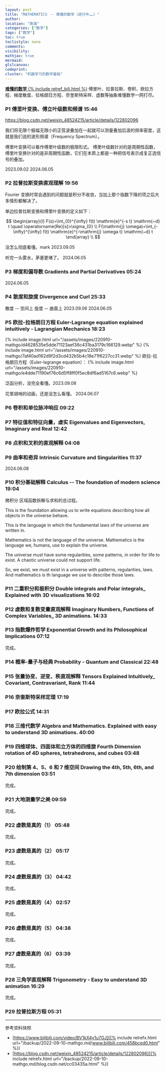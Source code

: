 ```yaml
---
layout: post
title: "MATHEMATICS -- 难懂的数学（进行中……）"
author:
location: "珠海"
categories: ["数学"]
tags: ["数学"]
toc: true
toclistyle: none
comments:
visibility:
mathjax: true
mermaid:
glslcanvas:
codeprint:
cluster: "机器学习的数学基础"
---
```


[ **难懂的数学** {% include relref_bili.html %}](https://www.bilibili.com/video/BV1kX4y1u7GJ)
傅里叶、拉普拉斯、卷积、欧拉方程、梯度散度、拉格朗日方程、奈奎斯特采样、虚数等抽象难懂数学一网打尽。


### P1 傅里叶变换、傅立叶级数和频谱 15:46

<https://blog.csdn.net/weixin_48524215/article/details/122802096>

我们将无限个振幅无限小的正弦波叠加在一起就可以测量叠加后波的频率密度，这就是我们说的波形频谱（Frequency Spectrum）。

傅里叶变换可以看作傅里叶级数的极限形式。
傅里叶级数针对的是周期性函数，傅里叶变换针对的是非周期性函数，它们在本质上都是一种把信号表示成复正选信号的叠加。

2023.09.02
2024.06.05


### P2 拉普拉斯变换直观理解 19:56

Fourier 变换时常会遇到的问题就是积分不收敛，当加上那个指数下降的项之后大多情形都解决了。

单边拉普拉斯变换和傅里叶变换的定义如下：

$$
\begin{array}{l} F(s)=\int_{0}^{\infty} f(t) \mathrm{e}^{-s t} \mathrm{~d} t \quad \operatorname{Re}[s]>\sigma_{0} \\ F(\mathrm{j} \omega)=\int_{-\infty}^{\infty} f(t) \mathrm{e}^{-\mathrm{j} \omega t} \mathrm{~d} t \end{array} \\
$$

没怎么彻底看懂。mark
2023.09.05

听完一头雾水，茅塞更堵了。
2024.06.05


### P3 梯度和偏导数 Gradients and Partial Derivatives 05:24

2024.06.05


### P4 散度和旋度 Divergence and Curl 25:33

散度 -- 空间上
旋度 -- 曲面上
2023.09.06
2024.06.05


### P5 欧拉-拉格朗日方程 Euler-Lagrange equation explained intuitively - Lagrangian Mechanics 18:23

{% include image.html url="/assets/images/220910-mathgo/d4628535e5dde71123aef36c431ba3179c166129.webp" %}
{% include image.html url="/assets/images/220910-mathgo/7af40ad162d9f2d3cd432b5b4c18e71f6227cc31.webp" %}
欧拉-拉格朗日方程（Euler-lagrange equation）：
{% include image.html url="/assets/images/220910-mathgo/e4dde71190ef76c6d5ff8ff0f5ec8df6ad5167c6.webp" %}

泛函分析，没完全看懂。2023.09.08

花里胡哨的动画，还是没怎么看懂。
2024.06.07


### P6 卷积和单位脉冲响应 09:22


### P7 特征值和特征向量，虚实 Eigenvalues and Eigenvectors, Imaginary and Real 12:42


### P8 点积和叉积的直观解释 04:08


### P9 曲率和奇异 Intrinsic Curvature and Singularities 11:37

2024.06.08


### P10 积分基础解释 Calculus -- The foundation of modern science 19:04

微积分 区域函数拆解与求和的总过程。

This is the foundation allowing us to
write equations describing how all
objects in the universe behave.

This is the language in which the
fundamental laws of the universe are
written in.

Mathematics is not the language of the universe.
Mathematics is the language we, humans, use to explain the universe.

The universe must have some regularities, some patterns, in order for life to exist.
A chaotic universe could not support life.

So, we exist, we must exist in a universe with patterns, regularities, laws.
And mathematics is th language we use to describe those laws.


### P11 二重积分和极积分 Double integrals and Polar integrals\_ Explained with 3D visualizations 16:02


### P12 虚数和复数变量直观解释 Imaginary Numbers, Functions of Complex Variables\_ 3D animations. 14:33


### P13 指数爆炸哲学 Exponential Growth and its Philosophical Implications 07:12

完成。


### P14 概率-量子与经典 Probability - Quantum and Classical 22:48


### P15 张量协变、逆变、秩直观解释 Tensors Explained Intuitively\_ Covariant, Contravariant, Rank 11:44


### P16 奈奎斯特采样定理 17:19


### P17 欧拉公式 14:31


### P18 三维代数学 Algebra and Mathematics. Explained with easy to understand 3D animations. 40:00


### P19 四维球体、四面体和立方体的四维旋 Fourth Dimension rotation of 4D spheres, tetrahedrons, and cubes 03:48


### P20 绘制第 4、5、6 和 7 维空间 Drawing the 4th, 5th, 6th, and 7th dimension 03:51

完成。


### P21 大地测量学之美 09:59

完成。


### P22 虚数是真的（1） 05:48

完成。


### P23 虚数是真的（2） 05:17

完成。


### P24 虚数是真的（3） 04:42

完成。


### P25 虚数是真的（4） 02:57

完成。


### P26 虚数是真的（5） 04:38

完成。


### P27 虚数是真的（6） 03:39

完成。


### P28 三角学直观解释 Trigonometry - Easy to understand 3D animation 16:29

完成。


### P29 拉普拉斯方程 05:31



<hr class='reviewline'/>
<p class='reviewtip'><script type='text/javascript' src='{% include relref.html url="/assets/reviewjs/blogs/2022-09-10-mathgo.md.js" %}'></script></p>
<font class='ref_snapshot'>参考资料快照</font>

- [https://www.bilibili.com/video/BV1kX4y1u7GJ]({% include relrefx.html url="/backup/2022-09-10-mathgo.md/www.bilibili.com/458bced0.html" %})
- [https://blog.csdn.net/weixin_48524215/article/details/122802096]({% include relrefx.html url="/backup/2022-09-10-mathgo.md/blog.csdn.net/cc03435a.html" %})
